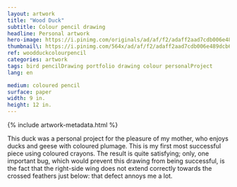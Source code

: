 ```yaml
---
layout: artwork
title: "Wood Duck"
subtitle: Colour pencil drawing
headline: Personal artwork
hero-image: https://i.pinimg.com/originals/ad/af/f2/adaff2aad7cdb006e489dcb6598e7616.jpg
thumbnail\: https://i.pinimg.com/564x/ad/af/f2/adaff2aad7cdb006e489dcb6598e7616.jpg
ref: woodduckcolourpencil
categories: artwork
tags: bird pencilDrawing portfolio drawing colour personalProject
lang: en

medium: coloured pencil
surface: paper
width: 9 in.
height: 12 in.
---
```

{% include artwork-metadata.html %}

This duck was a personal project for the pleasure of my mother, who enjoys ducks and geese with coloured plumage. This is my first most successful piece using coloured crayons. The result is quite satisfying; only, one important bug, which would prevent this drawing from being successful, is the fact that the right-side wing does not extend correctly towards the crossed feathers just below: that defect annoys me a lot.

